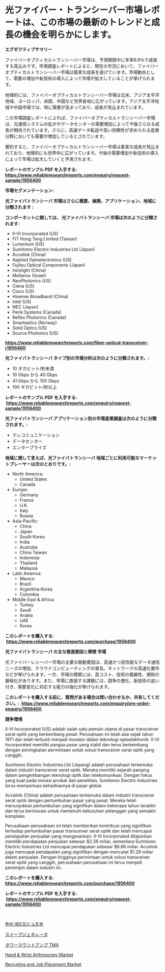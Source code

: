 <p><h1>光ファイバー・トランシーバー市場レポートは、この市場の最新のトレンドと成長の機会を明らかにします。</h1></p><p><strong>エグゼクティブサマリー</strong></p>
<p><p>ファイバーオプティカルトランシーバー市場は、予測期間中に年率8.9％で成長する見込みです。市場調査レポートによると、現在の市況において、ファイバーオプティカルトランシーバー市場は着実な成長を遂げています。市場動向として、需要の増加や新技術の導入によって市場が拡大していることが挙げられます。</p><p>地理的には、ファイバーオプティカルトランシーバー市場は北米、アジア太平洋地域、ヨーロッパ、米国、中国など世界各地に広がっています。アジア太平洋地域や中国市場では、特に需要が高まっており、成長が見込まれています。</p><p>この市場調査レポートによれば、ファイバーオプティカルトランシーバー市場は、光通信システムの拡大やデータセンターの需要増加によって今後さらなる成長が期待されています。さらに、高速データ転送や高い信頼性が求められる産業分野においても需要が増加しているとされています。</p><p>要約すると、ファイバーオプティカルトランシーバー市場は着実な成長が見込まれており、地理的にも世界中に広がっています。今後の需要増加や新技術の導入によって市場は拡大していくと予測されます。</p></p>
<p><strong>レポートのサンプル PDF を入手する: <a href="https://www.reliableresearchreports.com/enquiry/request-sample/1956400">https://www.reliableresearchreports.com/enquiry/request-sample/1956400</a></strong></p>
<p><strong>市場セグメンテーション:</strong></p>
<p><strong> 光ファイバトランシーバ 市場はさらに概要、展開、アプリケーション、地域に分類されます :</strong></p>
<p><strong>コンポーネントに関しては、 光ファイバトランシーバ 市場は次のように分類されます: &nbsp;</strong></p>
<p><ul><li>II-VI Incorporated (US)</li><li>FIT Hong Teng Limited (Taiwan)</li><li>Lumentum (US)</li><li>Sumitomo Electric Industries Ltd (Japan)</li><li>Accelink (China)</li><li>Applied Optoelectronics (US)</li><li>Fujitsu Optical Components (Japan)</li><li>Innolight (China)</li><li>Mellanox (Israel)</li><li>NeoPhotonics (US)</li><li>Ciena (US)</li><li>Cisco (US)</li><li>Hisense Broadband (China)</li><li>Intel (US)</li><li>NEC (Japan)</li><li>Perle Systems (Canada)</li><li>Reflex Photonics (Canada)</li><li>Smartoptics (Norway)</li><li>Solid Optics (US)</li><li>Source Photonics (US)</li></ul></p>
<p><strong><a href="https://www.reliableresearchreports.com/fiber-optical-transceiver-r1956400">https://www.reliableresearchreports.com/fiber-optical-transceiver-r1956400</a></strong></p>
<p><strong> 光ファイバトランシーバ タイプ別の市場分析は次のように分類されます。:</strong></p>
<p><ul><li>10 ギガビット/秒未満</li><li>10 Gbps から 40 Gbps</li><li>41 Gbps から 100 Gbps</li><li>100 ギガビット/秒以上</li></ul></p>
<p><strong>レポートのサンプル PDF を入手する: &nbsp;<a href="https://www.reliableresearchreports.com/enquiry/request-sample/1956400">https://www.reliableresearchreports.com/enquiry/request-sample/1956400</a></strong></p>
<p><strong> 光ファイバトランシーバ アプリケーション別の市場産業調査は次のように分類されます。:</strong></p>
<p><ul><li>テレコミュニケーション</li><li>データセンター</li><li>エンタープライズ</li></ul></p>
<p><strong>地域に関して言えば、光ファイバトランシーバ 地域ごとに利用可能なマーケットプレーヤーは次のとおりです。:</strong></p>
<p><ul>
    <li>
        North America:
        <ul>
            <li>United States</li>
            <li>Canada</li>
        </ul>
    </li>
    <li>
        Europe:
        <ul>
            <li>Germany</li>
            <li>France</li>
            <li>U.K.</li>
            <li>Italy</li>
            <li>Russia</li>
        </ul>
    </li>
    <li>
        Asia-Pacific:
        <ul>
            <li>China</li>
            <li>Japan</li>
            <li>South Korea</li>
            <li>India</li>
            <li>Australia</li>
            <li>China Taiwan</li>
            <li>Indonesia</li>
            <li>Thailand</li>
            <li>Malaysia</li>
        </ul>
    </li>
    <li>
        Latin America:
        <ul>
            <li>Mexico</li>
            <li>Brazil</li>
            <li>Argentina Korea</li>
            <li>Colombia</li>
        </ul>
    </li>
    <li>
        Middle East & Africa:
        <ul>
            <li>Turkey</li>
            <li>Saudi</li>
            <li>Arabia</li>
            <li>UAE</li>
            <li>Korea</li>
        </ul>
    </li>
    </ul></p>
<p><strong>このレポートを購入する: &nbsp;<a href="https://www.reliableresearchreports.com/purchase/1956400">https://www.reliableresearchreports.com/purchase/1956400</a></strong></p>
<p><strong>光ファイバトランシーバ の主な推進要因と障壁 市場</strong></p>
<p><p>光ファイバーレシーバー市場の主要な駆動要因は、高速かつ高性能なデータ通信ニーズの増加、クラウドコンピューティングの普及、ネットワークの高速化要件などが挙げられます。一方、市場の障壁には、高コスト、技術の複雑性、規制の厳格化があります。また、市場に直面する課題には、競争の激化、新技術の追い付き、需要変化に対応する能力の強化が挙げられます。</p></p>
<p><strong>このレポートを購入する前に、質問がある場合は問い合わせるか、共有してください。:&nbsp; <a href="https://www.reliableresearchreports.com/enquiry/pre-order-enquiry/1956400">https://www.reliableresearchreports.com/enquiry/pre-order-enquiry/1956400</a></strong></p>
<p><strong>競争環境</strong></p>
<p><p>II-VI Incorporated (US) adalah salah satu pemain utama di pasar transceiver serat optik yang berkembang pesat. Perusahaan ini telah ada sejak tahun 1971 dan telah terbukti menjadi inovator dalam teknologi optoelektronik. II-VI Incorporated memiliki pangsa pasar yang stabil dan terus berkembang dengan peningkatan permintaan untuk solusi transceiver serat optik yang canggih.</p><p>Sumitomo Electric Industries Ltd (Jepang) adalah perusahaan terkemuka dalam industri transceiver serat optik. Mereka memiliki sejarah panjang dalam pengembangan teknologi optik dan telekomunikasi. Dengan fokus yang kuat pada inovasi produk dan penelitian, Sumitomo Electric Industries terus memperluas kehadirannya di pasar global.</p><p>Accelink (China) adalah perusahaan terkemuka dalam industri transceiver serat optik dengan pertumbuhan pasar yang pesat. Mereka telah menunjukkan pertumbuhan yang signifikan dalam beberapa tahun terakhir dan terus berinovasi untuk memenuhi kebutuhan pelanggan yang semakin kompleks.</p><p>Perusahaan-perusahaan ini telah memberikan kontribusi yang signifikan terhadap pertumbuhan pasar transceiver serat optik dan telah mencapai pendapatan penjualan yang mengesankan. II-VI Incorporated dilaporkan memiliki pendapatan penjualan sebesar $2.36 miliar, sementara Sumitomo Electric Industries Ltd mencapai pendapatan sebesar $8.66 miliar. Accelink juga mencapai pendapatan yang signifikan dengan mencatat $1.29 miliar dalam penjualan. Dengan tingginya permintaan untuk solusi transceiver serat optik yang canggih, perusahaan-perusahaan ini terus menjadi pemimpin dalam industri ini.</p></p>
<p><strong>このレポートを購入する: &nbsp; <a href="https://www.reliableresearchreports.com/purchase/1956400">https://www.reliableresearchreports.com/purchase/1956400</a></strong></p>
<p><strong>レポートのサンプル PDF を入手する: &nbsp;<a href="https://www.reliableresearchreports.com/enquiry/request-sample/1956400">https://www.reliableresearchreports.com/enquiry/request-sample/1956400</a></strong><strong></strong></p>
<p>&nbsp;</p>
<p><p><a href="https://github.com/rcabello548/Market-Research-Report-List-1/blob/main/554840553714.md">돌비 애트모스 노트북</a></p><p><a href="https://github.com/roulaayoub-saad/Market-Research-Report-List-1/blob/main/267367955743.md">スイープジェネレータ</a></p><p><a href="https://github.com/zjkmgcs938405/Market-Research-Report-List-2/blob/main/686998655742.md">タワーマウントアンプ TMA</a></p><p><a href="https://github.com/gladysalidde/Market-Research-Report-List-1/blob/main/hand-wrist-arthroscopy-market.md">Hand & Wrist Arthroscopy Market</a></p><p><a href="https://github.com/pizolina/Market-Research-Report-List-4/blob/main/recruiting-and-job-placement-market.md">Recruiting and Job Placement Market</a></p></p>